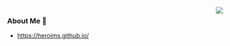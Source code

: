 <img align="right" src="https://github-readme-stats.vercel.app/api?username=heroims&count_private=true&show_icons=true&hide=prs&theme=radical" />

### About Me 👋

- https://heroims.github.io/



<!--
**heroims/heroims** is a ✨ _special_ ✨ repository because its `README.md` (this file) appears on your GitHub profile.

Here are some ideas to get you started:

- 🔭 I’m currently working on ...
- 🌱 I’m currently learning ...
- 👯 I’m looking to collaborate on ...
- 🤔 I’m looking for help with ...
- 💬 Ask me about ...
- 📫 How to reach me: ...
- 😄 Pronouns: ...
- ⚡ Fun fact: ...
-->
